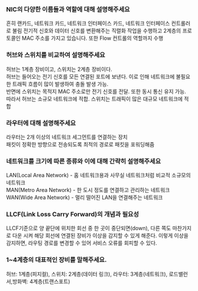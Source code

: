 ### NIC의 다양한 이름들과 역할에 대해 설명해주세요
흔히 랜카드, 네트워크 카드, 네트워크 인터페이스 카드, 네트워크 인터페이스 컨트롤러로 불림
전기적 신호와 데이터 신호를 변환해주는 직렬화 작업을 수행하고 2계층의 프로토콜인 MAC 주소를 가지고 있습니다. 또한 Flow 컨트롤의 역할까지 수행

### 허브와 스위치를 비교하여 설명해주세요
허브는 1계층 장비이고, 스위치는 2계층 장비이다.   
허브는 들어오는 전기 신호를 모든 연결된 포트에 보낸다. 이로 인해 네트워크에 불필요한 트래픽 흐름이 많이 발생하여 충돌 발생 가능.  
반면에 스위치는 목적지 MAC 주소로만 전기 신호를 전달. 또한 동시 통신 유지 가능.   
따라서 허브는 소규모 네트워크에 적합. 스위치는 트래픽이 많은 대규모 네트워크에 적합

### 라우터에 대해 설명해주세요
라우터는 2개 이상의 네트워크 세그먼트를 연결하는 장치  
패킷이 정확한 방향으로 전송되도록 최적의 경로로 패킷을 포워딩해줌

### 네트워크를 크기에 따른 종류와 이에 대해 간략히 설명해주세요
LAN(Local Area Network) - 홈 네트워크용과 사무실 네트워크처럼 비교적 소규모의 네트워크  
MAN(Metro Area Network) - 한 도시 정도를 연결하고 관리하는 네트워크     
WAN(Wide Area Network) - 멀리 떨어진 LAN을 연결해주는 네트워크     



### LLCF(Link Loss Carry Forward)의 개념과 필요성
LLCF기준으로 양 끝단에 위치한 회선 중 한 곳이 중단되면(down), 다른 쪽도 마찬가지로 다운 시켜 해당 회선에 연결된 장비가 이상을 감지할 수 있게 해준다.
이렇게 이상을 감지하면, 라우팅 경로를 변경할 수 있어 서비스 오류를 회피할 수 있다.

### 1~4계층의 대표적인 장비를 말해주세요.
허브: 1계층(피지컬), 스위치: 2계층(데이터 링크), 라우터: 3계층(네트워크), 로드밸런서,방화벽: 4계층(트랜스포트)
